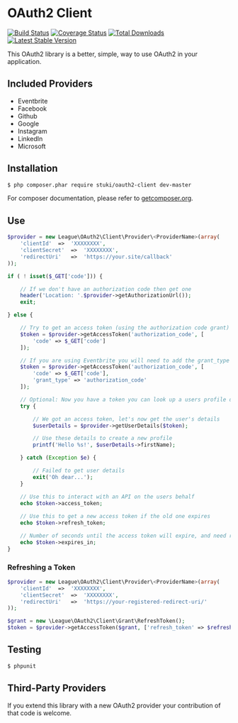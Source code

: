 OAuth2 Client
=============

[![Build Status](https://travis-ci.org/stuki/oauth2-client.png?branch=master)](https://travis-ci.org/stuki/oauth2-client)
[![Coverage Status](https://coveralls.io/repos/stuki/oauth2-client/badge.png)](https://coveralls.io/r/stuki/oauth2-client)
[![Total Downloads](https://poser.pugx.org/stuki/oauth2-client/downloads.png)](https://packagist.org/packages/stuki/oauth2-client)
[![Latest Stable Version](https://poser.pugx.org/stuki/oauth2-client/v/stable.png)](https://packagist.org/packages/stuki/oauth2-client)

This OAuth2 library is a better, simple, way to use OAuth2 in your application.  


Included Providers
------------------

- Eventbrite
- Facebook
- Github
- Google
- Instagram
- LinkedIn
- Microsoft


Installation 
------------

```sh
$ php composer.phar require stuki/oauth2-client dev-master
```
For composer documentation, please refer to [getcomposer.org](http://getcomposer.org/).


Use
---

```php
$provider = new League\OAuth2\Client\Provider\<ProviderName>(array(
    'clientId'  =>  'XXXXXXXX',
    'clientSecret'  =>  'XXXXXXXX',
    'redirectUri'   =>  'https://your.site/callback'
));

if ( ! isset($_GET['code'])) {

    // If we don't have an authorization code then get one
    header('Location: '.$provider->getAuthorizationUrl());
    exit;

} else {

    // Try to get an access token (using the authorization code grant)
    $token = $provider->getAccessToken('authorization_code', [
        'code' => $_GET['code']
    ]);

    // If you are using Eventbrite you will need to add the grant_type parameter (see below)
    $token = $provider->getAccessToken('authorization_code', [
        'code' => $_GET['code'],
        'grant_type' => 'authorization_code'
    ]);

    // Optional: Now you have a token you can look up a users profile data
    try {

        // We got an access token, let's now get the user's details
        $userDetails = $provider->getUserDetails($token);

        // Use these details to create a new profile
        printf('Hello %s!', $userDetails->firstName);

    } catch (Exception $e) {

        // Failed to get user details
        exit('Oh dear...');
    }

    // Use this to interact with an API on the users behalf
    echo $token->access_token;
    
    // Use this to get a new access token if the old one expires
    echo $token->refresh_token;

    // Number of seconds until the access token will expire, and need refreshing
    echo $token->expires_in;
}
```

### Refreshing a Token

```php
$provider = new League\OAuth2\Client\Provider\<ProviderName>(array(
    'clientId'  =>  'XXXXXXXX',
    'clientSecret'  =>  'XXXXXXXX',
    'redirectUri'   =>  'https://your-registered-redirect-uri/'
));

$grant = new \League\OAuth2\Client\Grant\RefreshToken();
$token = $provider->getAccessToken($grant, ['refresh_token' => $refreshToken]);
```

## Testing

``` bash
$ phpunit
```

Third-Party Providers
---------------------

If you extend this library with a new OAuth2 provider your contribution of that code is welcome.
